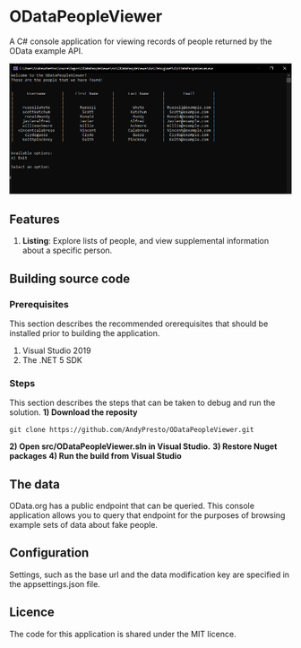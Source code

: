 
# ODataPeopleViewer
A C# console application for viewing records of people returned by the OData example API.

![OData people viewer](img/screenshot-1.PNG?raw=true "OData people viewer")

## Features
1. **Listing**: Explore lists of people, and view supplemental information about a specific person.

## Building source code
### Prerequisites
This section describes the recommended orerequisites that should be installed prior to building the application.
1. Visual Studio 2019
1. The .NET 5 SDK

### Steps
This section describes the steps that can be taken to debug and run the solution.
**1) Download the reposity**

    git clone https://github.com/AndyPresto/ODataPeopleViewer.git
**2) Open src/ODataPeopleViewer.sln in Visual Studio.**
**3) Restore Nuget packages**
**4) Run the build from Visual Studio**

## The data
OData.org has a public endpoint that can be queried. This console application allows you to query that endpoint for the purposes of browsing example sets of data about fake people.

## Configuration
Settings, such as the base url and the data modification key are specified in the appsettings.json file.

## Licence
The code for this application is shared under the MIT licence.
